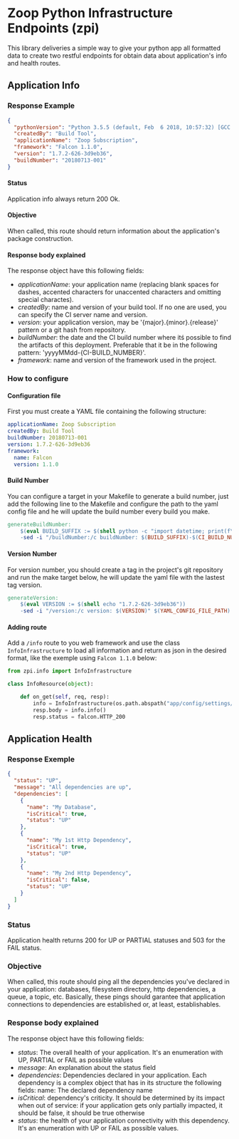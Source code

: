 # Zoop Python Infrastructure Endpoints (zpi)

This library deliveries a simple way to give your python app all formatted data to create two restful endpoints for obtain data about application's info and health routes.



## Application Info

### Response Example
```json
{
  "pythonVersion": "Python 3.5.5 (default, Feb  6 2018, 10:57:32) [GCC 4.8.5 20150623 (Red Hat 4.8.5-16)]",
  "createdBy": "Build Tool",
  "applicationName": "Zoop Subscription",
  "framework": "Falcon 1.1.0",
  "version": "1.7.2-626-3d9eb36",
  "buildNumber": "20180713-001"
}
```

#### Status
Application info always return 200 Ok.

#### Objective
When called, this route should return information about the application's package construction.

#### Response body explained
The response object have this following fields:

- _applicationName_: your application name (replacing blank spaces for dashes, accented characters for unaccented characters and omitting special charactes).
- _createdBy_: name and version of your build tool. If no one are used, you can specify the CI server name and version.
- _version_: your application version, may be '{major}.{minor}.{release}' pattern or a git hash from repository.
- _buildNumber_: the date and the CI build number where itś possible to find the artifacts of this deployment. Preferable that it be in the following pattern: 'yyyyMMdd-{CI-BUILD_NUMBER}'.
- _framework_: name and version of the framework used in the project. 

### How to configure 

#### Configuration file
First you must create a YAML file containing the following structure: 
```yaml
applicationName: Zoop Subscription
createdBy: Build Tool
buildNumber: 20180713-001
version: 1.7.2-626-3d9eb36
framework:
  name: Falcon
  version: 1.1.0
```

#### Build Number
You can configure a target in your Makefile to generate a build number, just add the following line to the Makefile and configure the path to the yaml config file and he will update the build number every build you make.

```makefile
generateBuildNumber:
	$(eval BUILD_SUFFIX := $(shell python -c "import datetime; print(f\"\{datetime.datetime.now():%Y%m%d\}\")"))
	-sed -i "/buildNumber:/c buildNumber: $(BUILD_SUFFIX)-$(CI_BUILD_NUMBER)" $(YAML_CONFIG_FILE_PATH)
```

#### Version Number
For version number, you should create a tag in the project's git repository and run the make target below, he will update the yaml file with the lastest tag version.

```makefile
generateVersion:
	$(eval VERSION := $(shell echo "1.7.2-626-3d9eb36"))
	-sed -i "/version:/c version: $(VERSION)" $(YAML_CONFIG_FILE_PATH)
```

#### Adding route
Add a `/info` route to you web framework and use the class `InfoInfrastructure` to load all information and return as json in the desired format, like the exemple using `Falcon 1.1.0` below:

```python 
from zpi.info import InfoInfrastructure

class InfoResource(object):

    def on_get(self, req, resp):
        info = InfoInfrastructure(os.path.abspath("app/config/settings/info.yml"))
        resp.body = info.info()
        resp.status = falcon.HTTP_200

```

## Application Health

### Response Exemple
```json
{
  "status": "UP",
  "message": "All dependencies are up",
  "dependencies": [
    {
      "name": "My Database",
      "isCritical": true,
      "status": "UP"
    },
    {
      "name": "My 1st Http Dependency",
      "isCritical": true,
      "status": "UP"
    },
    {
      "name": "My 2nd Http Dependency",
      "isCritical": false,
      "status": "UP"
    }
  ]
}
```

### Status
Application health returns 200 for UP or PARTIAL statuses and 503 for the FAIL status.

### Objective
When called, this route should ping all the dependencies you've declared in your application: databases, filesystem directory, http dependencies, a queue, a topic, etc. Basically, these pings should garantee that application connections to dependencies are established or, at least, establishables.

### Response body explained
The response object have this following fields:

- _status_: The overall health of your application. It's an enumeration with UP, PARTIAL or FAIL as possible values
- _message_: An explanation about the status field
- _dependencies_: Dependencies declared in your application. Each dependency is a complex object that has in its structure the following fields:
name: The declared dependency name
- _isCritical_: dependency's criticity. It should be determined by its impact when out of service: if your application gets only partially impacted, it should be false, it should be true otherwise
- _status_: the health of your application connectivity with this dependency. It's an enumeration with UP or FAIL as possible values.